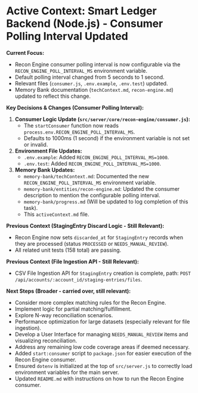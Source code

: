 # Active Context: Smart Ledger Backend (Node.js) - Consumer Polling Interval Updated

**Current Focus:**
- Recon Engine consumer polling interval is now configurable via the `RECON_ENGINE_POLL_INTERVAL_MS` environment variable.
- Default polling interval changed from 5 seconds to 1 second.
- Relevant files (`consumer.js`, `.env.example`, `.env.test`) updated.
- Memory Bank documentation (`techContext.md`, `recon-engine.md`) updated to reflect this change.

**Key Decisions & Changes (Consumer Polling Interval):**
1.  **Consumer Logic Update (`src/server/core/recon-engine/consumer.js`):**
    *   The `startConsumer` function now reads `process.env.RECON_ENGINE_POLL_INTERVAL_MS`.
    *   Defaults to 1000ms (1 second) if the environment variable is not set or invalid.
2.  **Environment File Updates:**
    *   `.env.example`: Added `RECON_ENGINE_POLL_INTERVAL_MS=1000`.
    *   `.env.test`: Added `RECON_ENGINE_POLL_INTERVAL_MS=1000`.
3.  **Memory Bank Updates:**
    *   `memory-bank/techContext.md`: Documented the new `RECON_ENGINE_POLL_INTERVAL_MS` environment variable.
    *   `memory-bank/entities/recon-engine.md`: Updated the consumer description to mention the configurable polling interval.
    *   `memory-bank/progress.md` (Will be updated to log completion of this task).
    *   This `activeContext.md` file.

**Previous Context (StagingEntry Discard Logic - Still Relevant):**
- Recon Engine now sets `discarded_at` for `StagingEntry` records when they are processed (status `PROCESSED` or `NEEDS_MANUAL_REVIEW`).
- All related unit tests (158 total) are passing.

**Previous Context (File Ingestion API - Still Relevant):**
- CSV File Ingestion API for `StagingEntry` creation is complete, path: `POST /api/accounts/:account_id/staging-entries/files`.

**Next Steps (Broader - carried over, still relevant):**
-   Consider more complex matching rules for the Recon Engine.
-   Implement logic for partial matching/fulfillment.
-   Explore N-way reconciliation scenarios.
-   Performance optimization for large datasets (especially relevant for file ingestion).
-   Develop a User Interface for managing `NEEDS_MANUAL_REVIEW` items and visualizing reconciliation.
-   Address any remaining low code coverage areas if deemed necessary.
-   Added `start:consumer` script to `package.json` for easier execution of the Recon Engine consumer.
-   Ensured `dotenv` is initialized at the top of `src/server.js` to correctly load environment variables for the main server.
-   Updated `README.md` with instructions on how to run the Recon Engine consumer.
